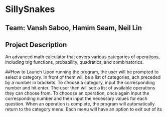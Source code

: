 # SillySnakes

## Team: Vansh Saboo, Hamim Seam, Neil Lin

## Project Description
An advanced math calculator that covers various categories of operations, including trig functions, probability, quadratics, and combinatorics.

##How to Launch
Upon running the program, the user will be prompted to select a category.
In front of them will be a list of categories, ach preceded by a number in brackets.
To choose a category, input the corresponding number and hit enter.
The user then will see a list of available operations they can choose from.
To chooose an operation, once again input the corresponding number and then input the necessary values for each question.
When an operation is complete, the program will automatically return to the category menu.
Each menu will have an option to exit out of its





